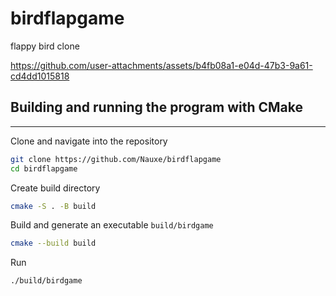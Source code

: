 # birdflapgame
flappy bird clone

https://github.com/user-attachments/assets/b4fb08a1-e04d-47b3-9a61-cd4dd1015818

## Building and running the program with CMake
---
Clone and navigate into the repository
```bash
git clone https://github.com/Nauxe/birdflapgame
cd birdflapgame
```

Create build directory
```bash
cmake -S . -B build
```

Build and generate an executable `build/birdgame`
```bash
cmake --build build
```

Run
```bash
./build/birdgame
```
